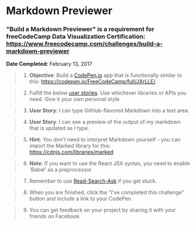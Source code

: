 # **Markdown Previewer**
### "Build a Markdown Previewer" is a requirement for freeCodeCamp Data Visualization Certification: https://www.freecodecamp.com/challenges/build-a-markdown-previewer

**Date Completed:** February 13, 2017

>1. **Objective**: Build a [CodePen.io](https://codepen.io/) app that is functionally similar to this: https://codepen.io/FreeCodeCamp/full/JXrLLE/.

>2. Fulfill the below [user stories]('https://en.wikipedia.org/wiki/User_story'). Use whichever libraries or APIs you need. Give it your own personal style.

>3. **User Story**: I can type GitHub-flavored Markdown into a text area.

>4. **User Story**: I can see a preview of the output of my markdown that is updated as I type.

>5. **Hint**: You don't need to interpret Markdown yourself - you can import the Marked library for this: https://cdnjs.com/libraries/marked

>6. **Note**: If you want to use the React JSX syntax, you need to enable 'Babel' as a preprocessor

>7. Remember to use [Read-Search-Ask]('https://github.com/FreeCodeCamp/freecodecamp/wiki/FreeCodeCamp-Get-Help') if you get stuck.

>8. When you are finished, click the "I've completed this challenge" button and include a link to your CodePen.

>9. You can get feedback on your project by sharing it with your friends on Facebook.

